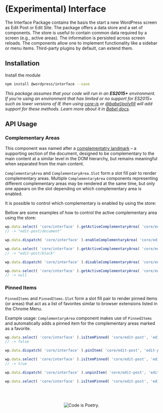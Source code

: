 # (Experimental) Interface

The Interface Package contains the basis the start a new WordPress screen as Edit Post or Edit Site. The package offers a data store and a set of components. The store is useful to contain common data required by a screen (e.g., active areas). The information is persisted across screen reloads. The components allow one to implement functionality like a sidebar or menu items. Third-party plugins by default, can extend them.

## Installation

Install the module

```bash
npm install @wordpress/interface --save
```

_This package assumes that your code will run in an **ES2015+** environment. If you're using an environment that has limited or no support for ES2015+ such as lower versions of IE then using [core-js](https://github.com/zloirock/core-js) or [@babel/polyfill](https://babeljs.io/docs/en/next/babel-polyfill) will add support for these methods. Learn more about it in [Babel docs](https://babeljs.io/docs/en/next/caveats)._


## API Usage

### Complementary Areas

This component was named after a [complementatry landmark](https://www.w3.org/TR/wai-aria-practices/examples/landmarks/complementary.html) – a supporting section of the document, designed to be complementary to the main content at a similar level in the DOM hierarchy, but remains meaningful when separated from the main content.

`ComplementaryArea` and `ComplementaryArea.Slot` form a slot fill pair to render complementary areas. Multiple `ComplementaryArea` components representing different complementary areas may be rendered at the same time, but only one appears on the slot depending on which complementary area is enabled.

It is possible to control which complementary is enabled by using the store:

Bellow are some examples of how to control the active complementary area using the store:
```js
wp.data.select( 'core/interface' ).getActiveComplementaryArea( 'core/edit-post' );
// -> "edit-post/document"

wp.data.dispatch( 'core/interface' ).enableComplementaryArea( 'core/edit-post', 'edit-post/block' );

wp.data.select( 'core/interface' ).getActiveComplementaryArea( 'core/edit-post' );
// -> "edit-post/block"

wp.data.dispatch( 'core/interface' ).disableComplementaryArea( 'core/edit-post' );

wp.data.select( 'core/interface' ).getActiveComplementaryArea( 'core/edit-post' );
// -> null
```

### Pinned Items

`PinnedItems` and `PinnedItems.Slot` form a slot fill pair to render pinned items (or areas) that act as a list of favorites similar to browser extensions listed in the Chrome Menu.

Example usage: `ComplementaryArea` component makes use of `PinnedItems` and automatically adds a pinned item for the complementary areas marked as a favorite.

```js
wp.data.select( 'core/interface' ).isItemPinned( 'core/edit-post', 'edit-post-block-patterns/block-patterns-sidebar' );
// -> false

wp.data.dispatch( 'core/interface' ).pinItem( 'core/edit-post', 'edit-post-block-patterns/block-patterns-sidebar' );

wp.data.select( 'core/interface' ).isItemPinned( 'core/edit-post', 'edit-post-block-patterns/block-patterns-sidebar' );
// -> true

wp.data.dispatch( 'core/interface' ).unpinItem( 'core/edit-post', 'edit-post-block-patterns/block-patterns-sidebar' );

wp.data.select( 'core/interface' ).isItemPinned( 'core/edit-post', 'edit-post-block-patterns/block-patterns-sidebar' ); -> false
```

<br/><br/><p align="center"><img src="https://s.w.org/style/images/codeispoetry.png?1" alt="Code is Poetry." /></p>
